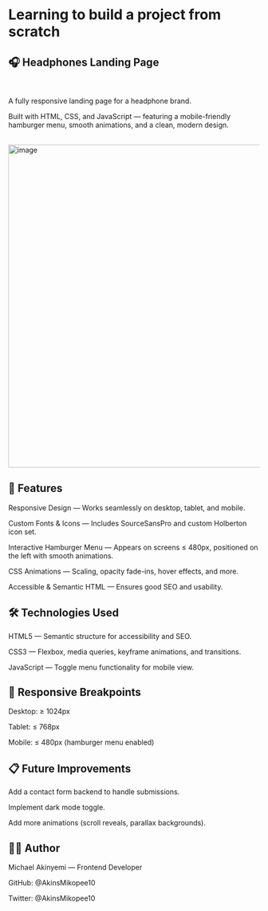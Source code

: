 <h1>Learning to build a project from scratch</h1>


<h2>🎧 Headphones Landing Page</h2>
<br>
<p>A fully responsive landing page for a headphone brand.</p>
<p>Built with HTML, CSS, and JavaScript — featuring a mobile-friendly hamburger menu, smooth animations, and a clean, modern design.</p>

<br>

<img width="1326" height="646" alt="image" src="https://github.com/user-attachments/assets/b5141837-9e0d-412f-a8fd-fa457bd00ed5" />

<br>


<h2>🚀 Features</h2>
Responsive Design — Works seamlessly on desktop, tablet, and mobile.

Custom Fonts & Icons — Includes SourceSansPro and custom Holberton icon set.

Interactive Hamburger Menu — Appears on screens ≤ 480px, positioned on the left with smooth animations.

CSS Animations — Scaling, opacity fade-ins, hover effects, and more.

Accessible & Semantic HTML — Ensures good SEO and usability.


<h2>🛠️ Technologies Used</h2>
HTML5 — Semantic structure for accessibility and SEO.

CSS3 — Flexbox, media queries, keyframe animations, and transitions.

JavaScript — Toggle menu functionality for mobile view.


<h2>📱 Responsive Breakpoints</h2>
Desktop: ≥ 1024px

Tablet: ≤ 768px

Mobile: ≤ 480px (hamburger menu enabled)



<h2>📋 Future Improvements</h2>
Add a contact form backend to handle submissions.

Implement dark mode toggle.

Add more animations (scroll reveals, parallax backgrounds).


<h2>👨‍💻 Author</h2>
Michael Akinyemi — Frontend Developer

GitHub: @AkinsMikopee10

Twitter: @AkinsMikopee10


